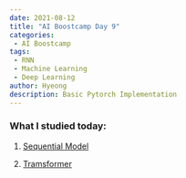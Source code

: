 ```yaml
---
date: 2021-08-12
title: "AI Boostcamp Day 9"
categories: 
 - AI Boostcamp
tags:
 - RNN
 - Machine Learning
 - Deep Learning
author: Hyeong
description: Basic Pytorch Implementation
---
```


### What I studied today:
1. [Sequential Model](https://hyeong01.github.io/dl%20models/What-is-a-Transformer/)

2. [Tramsformer](https://hyeong01.github.io/dl%20models/What-is-a-Transformer-copy/)

